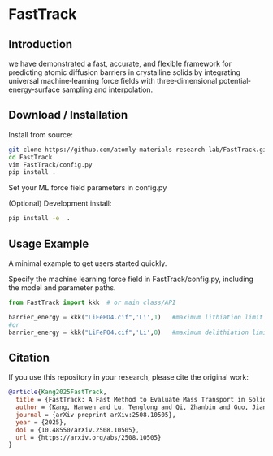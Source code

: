 # FastTrack

## Introduction
we have demonstrated a fast, accurate, and flexible framework for predicting atomic diffusion barriers in crystalline solids by integrating universal machine‐learning force fields with three‐dimensional potential‐energy‐surface sampling and interpolation.


## Download / Installation

Install from source:
```bash
git clone https://github.com/atomly-materials-research-lab/FastTrack.git
cd FastTrack
vim FastTrack/config.py
pip install .
```
Set your ML force field parameters in config.py

(Optional) Development install:
```bash
pip install -e  .
```

## Usage Example
A minimal example to get users started quickly.

Specify the machine learning force field in FastTrack/config.py, including the model and parameter paths.

```python
from FastTrack import kkk  # or main class/API

barrier_energy = kkk("LiFePO4.cif",'Li',1)   #maximum lithiation limit
#or
barrier_energy = kkk("LiFePO4.cif",'Li',0)   #maximum delithiation limit
```


## Citation
If you use this repository in your research, please cite the original work:

```bibtex
@article{Kang2025FastTrack,
  title = {FastTrack: A Fast Method to Evaluate Mass Transport in Solid Leveraging Universal Machine Learning Interatomic Potential},
  author = {Kang, Hanwen and Lu, Tenglong and Qi, Zhanbin and Guo, Jiandong and Meng, Sheng and Liu, Miao},
  journal = {arXiv preprint arXiv:2508.10505},
  year = {2025},
  doi = {10.48550/arXiv.2508.10505},
  url = {https://arxiv.org/abs/2508.10505}
}

